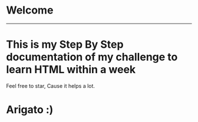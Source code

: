 # Welcome
---
<!-- .qqqqq..... -->
# This is my Step By Step documentation of my challenge to learn HTML within a week
Feel free to star, Cause it helps a lot.
  
# Arigato :)
